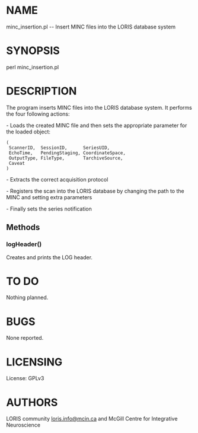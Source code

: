 # NAME

minc\_insertion.pl -- Insert MINC files into the LORIS database system

# SYNOPSIS

perl minc\_insertion.pl

# DESCRIPTION

The program inserts MINC files into the LORIS database system. It performs the
four following actions:

\- Loads the created MINC file and then sets the appropriate parameter for
the loaded object:

    (
     ScannerID,  SessionID,      SeriesUID,
     EchoTime,   PendingStaging, CoordinateSpace,
     OutputType, FileType,       TarchiveSource,
     Caveat
    )

\- Extracts the correct acquisition protocol

\- Registers the scan into the LORIS database by changing the path to the MINC
and setting extra parameters

\- Finally sets the series notification

## Methods

### logHeader()

Creates and prints the LOG header.

# TO DO

Nothing planned.

# BUGS

None reported.

# LICENSING

License: GPLv3

# AUTHORS

LORIS community <loris.info@mcin.ca> and McGill Centre for Integrative Neuroscience
